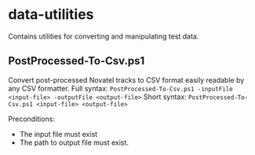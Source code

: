 # data-utilities
Contains utilities for converting and manipulating test data. 

## PostProcessed-To-Csv.ps1

Convert post-processed Novatel tracks to CSV format easily readable by any CSV formatter. 
Full syntax: ``PostProcessed-To-Csv.ps1 -inputFile <input-file> -outputFile <output-file>`` 
Short syntax: ``PostProcessed-To-Csv.ps1 <input-file> <output-file>``

Preconditions: 
* The input file must exist
* The path to output file must exist. 
